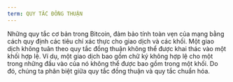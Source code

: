 ```yaml
---
term: QUY TẮC ĐỒNG THUẬN
---
```


Những quy tắc cơ bản trong Bitcoin, đảm bảo tính toàn vẹn của mạng bằng cách quy định các tiêu chí xác thực cho giao dịch và các khối. Một giao dịch không tuân theo quy tắc đồng thuận không thể được khai thác vào một khối hợp lệ. Ví dụ, một giao dịch bao gồm chữ ký không hợp lệ cho một trong những đầu vào của nó không thể được bao gồm trong một khối. Do đó, chúng ta phân biệt giữa quy tắc đồng thuận và quy tắc chuẩn hóa.